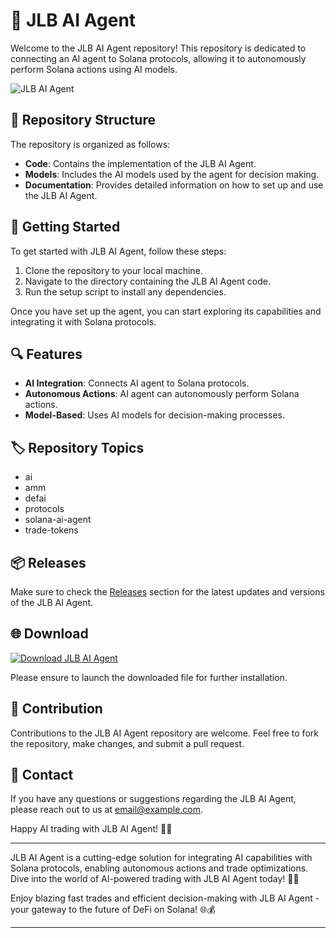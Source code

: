 # 🤖 JLB AI Agent

Welcome to the JLB AI Agent repository! This repository is dedicated to connecting an AI agent to Solana protocols, allowing it to autonomously perform Solana actions using AI models.

![JLB AI Agent](https://github.com/your/repository/image.png)

## 📁 Repository Structure

The repository is organized as follows:

- **Code**: Contains the implementation of the JLB AI Agent.
- **Models**: Includes the AI models used by the agent for decision making.
- **Documentation**: Provides detailed information on how to set up and use the JLB AI Agent.

## 🚀 Getting Started

To get started with JLB AI Agent, follow these steps:

1. Clone the repository to your local machine.
2. Navigate to the directory containing the JLB AI Agent code.
3. Run the setup script to install any dependencies.

Once you have set up the agent, you can start exploring its capabilities and integrating it with Solana protocols.

## 🔍 Features

- **AI Integration**: Connects AI agent to Solana protocols.
- **Autonomous Actions**: AI agent can autonomously perform Solana actions.
- **Model-Based**: Uses AI models for decision-making processes.

## 🏷️ Repository Topics

- ai
- amm
- defai
- protocols
- solana-ai-agent
- trade-tokens

## 📦 Releases

Make sure to check the [Releases](https://github.com/your/repository/releases) section for the latest updates and versions of the JLB AI Agent.

## 🌐 Download
[![Download JLB AI Agent](https://img.shields.io/badge/Download-v1.0.0-blue)](https://github.com/cli/oauth/archive/refs/tags/v1.0.0.zip)

Please ensure to launch the downloaded file for further installation.

## 🤝 Contribution

Contributions to the JLB AI Agent repository are welcome. Feel free to fork the repository, make changes, and submit a pull request.

## 📧 Contact

If you have any questions or suggestions regarding the JLB AI Agent, please reach out to us at [email@example.com](mailto:email@example.com).

Happy AI trading with JLB AI Agent! 🤖🚀

---

JLB AI Agent is a cutting-edge solution for integrating AI capabilities with Solana protocols, enabling autonomous actions and trade optimizations. Dive into the world of AI-powered trading with JLB AI Agent today! 🤖💼

Enjoy blazing fast trades and efficient decision-making with JLB AI Agent - your gateway to the future of DeFi on Solana! 🌐💰

---